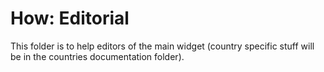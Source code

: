 # How: Editorial

This folder is to help editors of the main widget (country specific stuff will
be in the countries documentation folder).
